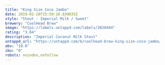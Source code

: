 ```yaml
---
title: "King Size Coco Jambo"
date: 2019-02-20T15:59:10.839035Z
style: "Stout - Imperial Milk / Sweet"
brewery: "CoolHead Brew"
image: "https://labels.untappd.com/labels/3028494"
rating: "3.84"
description: "Imperial Coconut Milk Stout"
untappd_url: "https://untappd.com/b/coolhead-brew-king-size-coco-jambo/3028494"
abv: "10.0"
ibu: "0"
robots: noindex,nofollow
---
```

